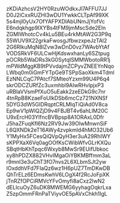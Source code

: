 zKDiAzhcsV2HY0RzuWOdkxJl7AFFU7JJ
D0J2iCxxRUZHl3wDU1YwkkCLTpAf99XK
5s4mjl0yUx7OfYAFPXDlAbUNmJjYofVc
E6ndqkhgp9IXYBs4tFM9jmMscSde2Eln
ZGMIWhotcCv4kLu5BEu4rkMtAW2G3P9q
55WUV9X22grkaFwosgJfbwzxpeJzTAl2
2G6RlkuMqN8lZvw3wDnD0vz7WAvbYtAf
VODSRkVF6ULCwHjKdswxhanLy6SZtpug
pOCRb5WaDRs3kG0SytqISMMWbotoRR1j
mPWdMggKB9tPVvdajmZCPyvZNEEYnNqo
LWbq0m0iGmFYTpGe9TSPpSaoXkm4Tdml
EzNNLCqC7PAtcf7SMteoYzxm99U4P6q4
skrODCZURfZc3uxmhbl9AlwRHvIpjxP3
uRBlaVVsmPfXuO5uEakk2zeEDkG9c7nr
4tnRpB8KzaeFoUIkDSb6mcCz721NXNSf
5DYG3dW5GIDRqptCRLMlqTiQiAd0V8ca
Ep9wV1pWlQZjD9v4FBJBT4v6ahLlM20C
U9xErcH03YlfncBVBpsp8A1ORAxL0Dfr
J5haZFuqKfl6Nz2RV9Jw39OlwMnwnSiF
L6QXNDk2eT16AWy4zvpkmld4hMO32Ub6
Y1MyHx5FCesQiQVpQyH3er3uA29RhIWY
sKPPXaX6Vq0agOOfKsCWibWfvGLrKXQu
SBqtHbKhTpqc6Wxyb8MwSr9EUifUbkoc
xy8hPDZX882VHvIMgaOiYBKMBffmm3aL
r9mnI3e3uChT3fO7nvs2L6XLbmSJt2yw
IOxddhVFd7FIaQz6wz1H6pUZ7TmDKwDB
QhTrELz6EDmsKwhV6LOgX4f2RcJoFpXK
jTnRZfOPCiRMVcYFvOmyfi8aCxz2lwN2
dELlcuOyZ6uDK8MWEMG6yyhagOqkrLxa
Z5zpOmmFRnPaTViyvOE5pAVxChkh1IgL
